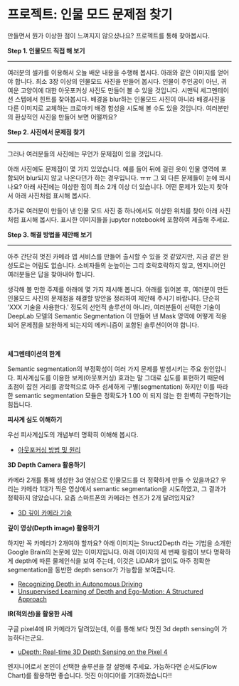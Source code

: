 # 프로젝트: 인물 모드 문제점 찾기
만들면서 뭔가 이상한 점이 느껴지지 않으셨나요? 프로젝트를 통해 찾아봅시다.

__Step 1. 인물모드 직접 해 보기__
***
여러분의 셀카를 이용해서 오늘 배운 내용을 수행해 봅시다. 아래와 같은 이미지를 얻어야 합니다. 최소 3장 이상의 인물모드 사진을 만들어 봅시다.
인물이 주인공이 아닌, 귀여운 고양이에 대한 아웃포커싱 사진도 만들어 볼 수 있을 것입니다. 시맨틱 세그멘테이션 스텝에서 힌트를 찾아봅시다.
배경을 blur하는 인물모드 사진이 아니라 배경사진을 다른 이미지로 교체하는 크로마키 배경 합성을 시도해 볼 수도 있을 것입니다. 여러분만의 환상적인 사진을 만들어 보면 어떨까요?

__Step 2. 사진에서 문제점 찾기__
***
그러나 여러분들의 사진에는 무언가 문제점이 있을 것입니다.

아래 사진에도 문제점이 몇 가지 있었습니다. 예를 들어 뒤에 걸린 옷이 인물 영역에 포함되어 blur되지 않고 나온다던가 하는 경우입니다. ㅠㅠ 그 외 다른 문제들이 눈에 띄시나요? 아래 사진에는 이상한 점이 최소 2개 이상 더 있습니다. 어떤 문제가 있는지 찾아서 아래 사진처럼 표시해 봅시다.

추가로 여러분이 만들어 낸 인물 모드 사진 중 하나에서도 이상한 위치를 찾아 아래 사진처럼 표시해 봅시다. 표시한 이미지들을 jupyter notebook에 포함하여 제출해 주세요.

__Step 3. 해결 방법을 제안해 보기__
***
아주 간단히 멋진 카메라 앱 서비스를 만들어 출시할 수 있을 것 같았지만, 지금 같은 완성도로는 어림도 없습니다. 소비자들의 눈높이는 그리 호락호락하지 않고, 엔지니어인 여러분들은 답을 찾아내야 합니다.

생각해 볼 만한 주제를 아래에 몇 가지 제시해 봅니다. 아래를 읽어본 후, 여러분이 만든 인물모드 사진의 문제점을 해결할 방안을 정리하여 제안해 주시기 바랍니다.
단순히 'XXX 기술을 사용한다.' 정도의 선언적 솔루션이 아니라, 여러분들이 선택한 기술이 DeepLab 모델의 Semantic Segmentation 이 만들어 낸 Mask 영역에 어떻게 적용되어 문제점을 보완하게 되는지의 메커니즘이 포함된 솔루션이어야 합니다.

<br>

__세그멘테이션의 한계__

Semantic segmentation의 부정확성이 여러 가지 문제를 발생시키는 주요 원인입니다. 피사계심도를 이용한 보케(아웃포커싱) 효과는 말 그대로 심도를 표현하기 때문에 초점이 잡힌 거리를 광학적으로 아주 섬세하게 구별(segmentation) 하지만 이를 따라 한 semantic segmentation 모듈은 정확도가 1.00 이 되지 않는 한 완벽히 구현하기는 힘듭니다.

__피사계 심도 이해하기__

우선 피사계심도의 개념부터 명확히 이해해 봅시다.

* [아웃포커싱 방법 및 원리](https://ggyul.tistory.com/12)

__3D Depth Camera 활용하기__

카메라 2개를 통해 생성한 3d 영상으로 인물모드를 더 정확하게 만들 수 있을까요? 우리는 카메라 1대가 찍은 영상에서 semantic segmentation을 시도하였고, 그 결과가 정확하지 않았습니다. 요즘 스마트폰의 카메라는 렌즈가 2개 달려있지요? 
* [3D 깊이 카메라 기술](https://m.blog.naver.com/panoptics/221336152952)

__깊이 영상(Depth image) 활용하기__

하지만 꼭 카메라가 2개여야 할까요? 아래 이미지는 Struct2Depth 라는 기법을 소개한 Google Brain의 논문에 있는 이미지입니다. 아래 이미지의 세 번째 컬럼이 보다 명확하게 depth에 따른 물체인식을 보여 주는데, 이것은 LiDAR가 없이도 아주 정확한 segmentation을 동반한 depth sensor가 가능함을 보여줍니다.
* [Recognizing Depth in Autonomous Driving](https://towardsdatascience.com/depth-prediction-autonomous-driving-18d05ff25dd6)
* [Unsupervised Learning of Depth and Ego-Motion: A Structured Approach](https://sites.google.com/view/struct2depth)

__IR(적외선)을 활용한 사례__

구글 pixel4에 IR 카메라가 달려있는데, 이를 통해 보다 멋진 3d depth sensing이 가능하다는군요.

* [uDepth: Real-time 3D Depth Sensing on the Pixel 4](https://ai.googleblog.com/2020/04/udepth-real-time-3d-depth-sensing-on.html)

엔지니어로서 본인이 선택한 솔루션을 잘 설명해 주세요. 가능하다면 순서도(Flow Chart)를 활용하면 좋습니다. 멋진 아이디어를 기대하겠습니다!!

